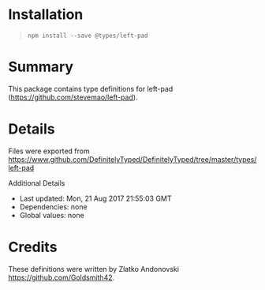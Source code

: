 # Installation
> `npm install --save @types/left-pad`

# Summary
This package contains type definitions for left-pad (https://github.com/stevemao/left-pad).

# Details
Files were exported from https://www.github.com/DefinitelyTyped/DefinitelyTyped/tree/master/types/left-pad

Additional Details
 * Last updated: Mon, 21 Aug 2017 21:55:03 GMT
 * Dependencies: none
 * Global values: none

# Credits
These definitions were written by Zlatko Andonovski <https://github.com/Goldsmith42>.
